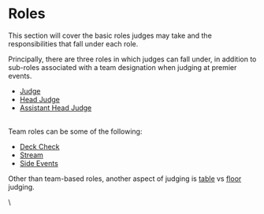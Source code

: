 # Roles

This section will cover the basic roles judges may take and the responsibilities that fall under each role.

Principally, there are three roles in which judges can fall under, in addition to sub-roles associated with a team designation when judging at premier events.

* [Judge](judge.md)
* [Head Judge](head-judge.md)
* [Assistant Head Judge](assistant-head-judge.md)

\
Team roles can be some of the following:

* [Deck Check](deck-check-teams.md)
* [Stream](table-judging/stream-judging.md)
* [Side Events](side-event.md)

Other than team-based roles, another aspect of judging is [table](table-judging/) vs [floor ](floor-judging.md)judging.

\


